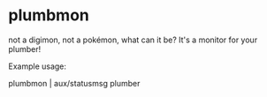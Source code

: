plumbmon
========

not a digimon, not a pokémon, what can it be? It's a
monitor for your plumber!

Example usage:

  plumbmon | aux/statusmsg plumber
